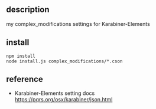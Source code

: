 ## description
my complex_modifications settings for Karabiner-Elements

## install
```
npm install
node install.js complex_modifications/*.cson
```

## reference
- Karabiner-Elements setting docs
  https://pqrs.org/osx/karabiner/json.html
